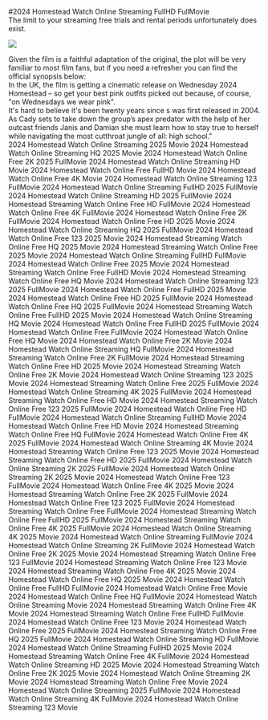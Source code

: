 #2024 Homestead Watch Online Streaming FullHD FullMovie  
The limit to your streaming free trials and rental periods unfortunately does exist.  
  
[![](https://i.imgur.com/qSNzIqt.png)](https://movie.rssnews.media/oBYVxYEB.php)  
  
Given the film is a faithful adaptation of the original, the plot will be very familiar to most film fans, but if you need a refresher you can find the official synopsis below:  
In the UK, the film is getting a cinematic release on Wednesday 2024 Homestead – so get your best pink outfits picked out because, of course, "on Wednesdays we wear pink".  
It's hard to believe it's been twenty years since s was first released in 2004.  
As Cady sets to take down the group’s apex predator with the help of her outcast friends Janis and Damian she must learn how to stay true to herself while navigating the most cutthroat jungle of all: high school."  
2024 Homestead Watch Online Streaming 2025 Movie
2024 Homestead Watch Online Streaming HQ 2025 Movie
2024 Homestead Watch Online Free 2K 2025 FullMovie
2024 Homestead Watch Online Streaming HD Movie
2024 Homestead Watch Online Free FullHD Movie
2024 Homestead Watch Online Free 4K Movie
2024 Homestead Watch Online Streaming 123 FullMovie
2024 Homestead Watch Online Streaming FullHD 2025 FullMovie
2024 Homestead Watch Online Streaming HD 2025 FullMovie
2024 Homestead Streaming Watch Online Free HD FullMovie
2024 Homestead Watch Online Free 4K FullMovie
2024 Homestead Watch Online Free 2K FullMovie
2024 Homestead Watch Online Free HD 2025 Movie
2024 Homestead Watch Online Streaming HQ 2025 FullMovie
2024 Homestead Watch Online Free 123 2025 Movie
2024 Homestead Streaming Watch Online Free HQ 2025 Movie
2024 Homestead Streaming Watch Online Free 2025 Movie
2024 Homestead Watch Online Streaming FullHD FullMovie
2024 Homestead Watch Online Free 2025 Movie
2024 Homestead Streaming Watch Online Free FullHD Movie
2024 Homestead Streaming Watch Online Free HQ Movie
2024 Homestead Watch Online Streaming 123 2025 FullMovie
2024 Homestead Watch Online Free FullHD 2025 Movie
2024 Homestead Watch Online Free HD 2025 FullMovie
2024 Homestead Watch Online Free HQ 2025 FullMovie
2024 Homestead Streaming Watch Online Free FullHD 2025 Movie
2024 Homestead Watch Online Streaming HQ Movie
2024 Homestead Watch Online Free FullHD 2025 FullMovie
2024 Homestead Watch Online Free FullMovie
2024 Homestead Watch Online Free HQ Movie
2024 Homestead Watch Online Free 2K Movie
2024 Homestead Watch Online Streaming HQ FullMovie
2024 Homestead Streaming Watch Online Free 2K FullMovie
2024 Homestead Streaming Watch Online Free HD 2025 Movie
2024 Homestead Streaming Watch Online Free 2K Movie
2024 Homestead Watch Online Streaming 123 2025 Movie
2024 Homestead Streaming Watch Online Free 2025 FullMovie
2024 Homestead Watch Online Streaming 4K 2025 FullMovie
2024 Homestead Streaming Watch Online Free HD Movie
2024 Homestead Streaming Watch Online Free 123 2025 FullMovie
2024 Homestead Watch Online Free HD FullMovie
2024 Homestead Watch Online Streaming FullHD Movie
2024 Homestead Watch Online Free HD Movie
2024 Homestead Streaming Watch Online Free HQ FullMovie
2024 Homestead Watch Online Free 4K 2025 FullMovie
2024 Homestead Watch Online Streaming 4K Movie
2024 Homestead Streaming Watch Online Free 123 2025 Movie
2024 Homestead Streaming Watch Online Free HD 2025 FullMovie
2024 Homestead Watch Online Streaming 2K 2025 FullMovie
2024 Homestead Watch Online Streaming 2K 2025 Movie
2024 Homestead Watch Online Free 123 FullMovie
2024 Homestead Watch Online Free 4K 2025 Movie
2024 Homestead Streaming Watch Online Free 2K 2025 FullMovie
2024 Homestead Watch Online Free 123 2025 FullMovie
2024 Homestead Streaming Watch Online Free FullMovie
2024 Homestead Streaming Watch Online Free FullHD 2025 FullMovie
2024 Homestead Streaming Watch Online Free 4K 2025 FullMovie
2024 Homestead Watch Online Streaming 4K 2025 Movie
2024 Homestead Watch Online Streaming FullMovie
2024 Homestead Watch Online Streaming 2K FullMovie
2024 Homestead Watch Online Free 2K 2025 Movie
2024 Homestead Streaming Watch Online Free 123 FullMovie
2024 Homestead Streaming Watch Online Free 123 Movie
2024 Homestead Streaming Watch Online Free 4K 2025 Movie
2024 Homestead Watch Online Free HQ 2025 Movie
2024 Homestead Watch Online Free FullHD FullMovie
2024 Homestead Watch Online Free Movie
2024 Homestead Watch Online Free HQ FullMovie
2024 Homestead Watch Online Streaming Movie
2024 Homestead Streaming Watch Online Free 4K Movie
2024 Homestead Streaming Watch Online Free FullHD FullMovie
2024 Homestead Watch Online Free 123 Movie
2024 Homestead Watch Online Free 2025 FullMovie
2024 Homestead Streaming Watch Online Free HQ 2025 FullMovie
2024 Homestead Watch Online Streaming HD FullMovie
2024 Homestead Watch Online Streaming FullHD 2025 Movie
2024 Homestead Streaming Watch Online Free 4K FullMovie
2024 Homestead Watch Online Streaming HD 2025 Movie
2024 Homestead Streaming Watch Online Free 2K 2025 Movie
2024 Homestead Watch Online Streaming 2K Movie
2024 Homestead Streaming Watch Online Free Movie
2024 Homestead Watch Online Streaming 2025 FullMovie
2024 Homestead Watch Online Streaming 4K FullMovie
2024 Homestead Watch Online Streaming 123 Movie